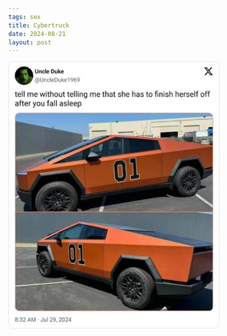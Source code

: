 ```yaml
---
tags: sex
title: Cybertruck
date: 2024-08-21
layout: post
---
```




![finishherselfoff.jpg](https://raw.githubusercontent.com/muneer78/muneer78.github.io/master/images/finishherselfoff.jpg)
        